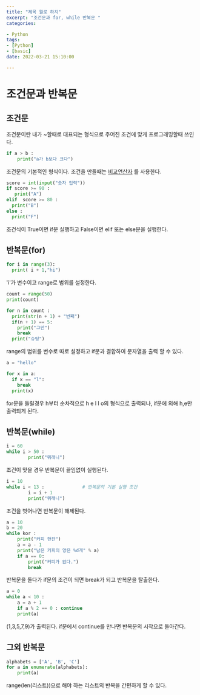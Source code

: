 ```yaml
---
title: "제목 뭘로 하지"
excerpt: "조건문과 for, while 반복문 "
categories: 

- Python
tags: 
- [Python]
- [basic]
date: 2022-03-21 15:10:00

---
```

# 조건문과 반복문


## 조건문
조건문이란 내가 ~할때로 대표되는 형식으로 주어진 조건에 맞게 프로그래밍할때 쓰인다.

```python 
if a > b : 
    print("a가 b보다 크다")
```
조건문의 기본적인 형식이다. 조건을 만들때는 [비교연산자](https://huisu9903.github.io/2022/03/13/dataoperation/) 를 사용한다.

```python 
score = int(input("숫자 입력"))
if score >= 90 : 
   print("A")
elif  score >= 80 : 
  print("B")
else :
  print("F")
```

조건식이 True이면 if문 실행하고 False이면 elif 또는 else문을 실행한다.

## 반복문(for)

```python 
for i in range(3):
  print( i + 1,"hi")
```
'i'가 변수이고 range로 범위를 설정한다.

```python 
count = range(50)
print(count)

for n in count :
  print(str(n + 1) + "번째")
  if(n + 1) == 5:
    print("그만")
    break
  print("슈팅")
```
range의 범위를 변수로 따로 설정하고 if문과 결합하여 문자열을 출력 할 수 있다.

```python 
a = "hello"

for x in a:
  if x == "l":
    break
  print(x)
```

for문을 돌릴경우 h부터 순차적으로 h e l l o의 형식으로 출력되나, if문에 의해 h,e만 출력되게 된다.

## 반복문(while)
```python
i = 60
while i > 50 :
        print("뭐래니")
```
조건이 맞을 경우 반복문이 끝임없이 실행된다.

```python
i = 10
while i < 13 :              # 반복문의 기본 실행 조건
        i = i + 1
        print("뭐래니")
```
조건을 벗어나면 반복문이 해제된다.

```python
a = 10
b = 20
while kor :
    print("커피 한잔")
    a = a - 1
    print("남은 커피의 양은 %d개" % a)
    if a == 0:
        print("커피가 없다.")
        break
```
반복문을 돌다가 if문의 조건이 되면 break가 되고 반복문을 탈출한다.

```python
a = 0
while a < 10 :
    a = a + 1
    if a % 2 == 0 : continue
    print(a)
```
(1,3,5,7,9)가 출력된다. if문에서 continue를 만나면 반복문의 시작으로 돌아간다.

## 그외 반복문

```python 
alphabets = ['A', 'B', 'C']
for a in enumerate(alphabets):
    print(a)
```
range(len(리스트))으로 해야 하는 리스트의 반복을 간편하게 할 수 있다.
